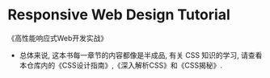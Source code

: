 # Responsive Web Design Tutorial 
《高性能响应式Web开发实战》

- 总体来说, 这本书每一章节的内容都像是半成品, 有关 CSS 知识的学习,
  请查看本仓库内的《CSS设计指南》,《深入解析CSS》和《CSS揭秘》.

